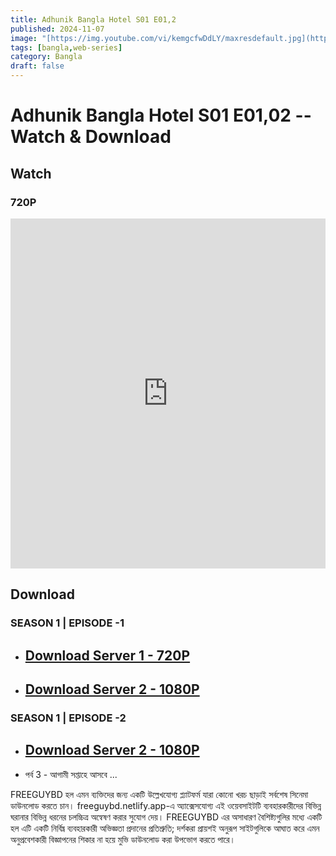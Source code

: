 ```yaml
---
title: Adhunik Bangla Hotel S01 E01,2
published: 2024-11-07
image: "[https://img.youtube.com/vi/kemgcfwDdLY/maxresdefault.jpg](https://img.youtube.com/vi/5viBho8S9us/maxresdefault.jpg)"
tags: [bangla,web-series]
category: Bangla
draft: false
---
```


# Adhunik Bangla Hotel S01 E01,02 -- Watch & Download

## Watch
### 720P
<iframe frameborder="0" allowfullscreen="true" scrolling="no" allow="autoplay;fullscreen" src="https://freecatv.pages.dev/gdplayer?player=fluidplayer&provider=rand&format=video%2Fmp4&link=https://pixeldrain.com/api/file/vxouvo6p?download" style="border:0px #ffffff none;" height="560px" width="100%" allowfullscreen></iframe>



## Download  
### SEASON 1 | EPISODE -1
* ## [Download Server 1 - 720P ](https://pixeldrain.com/api/file/vxouvo6p?download)

* ## [Download Server 2 - 1080P ](https://pixeldrain.com/api/file/yxjmTXBn?download)
### SEASON 1 | EPISODE -2
* ## [Download Server 2 - 1080P ](https://pixeldrain.com/api/file/MiHmvhKA?download) 
* পর্ব 3 - আগামী সপ্তাহে আসবে ...

FREEGUYBD হল এমন ব্যক্তিদের জন্য একটি উল্লেখযোগ্য প্ল্যাটফর্ম যারা কোনো খরচ ছাড়াই সর্বশেষ সিনেমা ডাউনলোড করতে চান। freeguybd.netlify.app-এ অ্যাক্সেসযোগ্য এই ওয়েবসাইটটি ব্যবহারকারীদের বিভিন্ন ঘরানার বিভিন্ন ধরনের চলচ্চিত্র অন্বেষণ করার সুযোগ দেয়। FREEGUYBD এর অসাধারণ বৈশিষ্ট্যগুলির মধ্যে একটি হল এটি একটি নির্বিঘ্ন ব্যবহারকারী অভিজ্ঞতা প্রদানের প্রতিশ্রুতি; দর্শকরা প্রায়শই অনুরূপ সাইটগুলিকে আঘাত করে এমন অনুপ্রবেশকারী বিজ্ঞাপনের শিকার না হয়ে মুভি ডাউনলোড করা উপভোগ করতে পারে।
